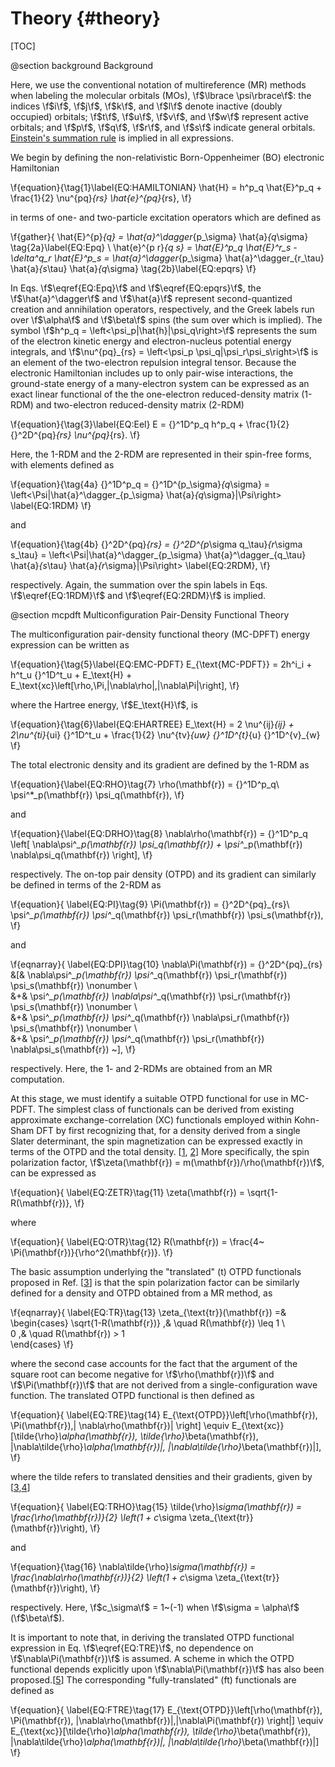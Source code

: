 Theory     {#theory}
========

[TOC]

@section background Background

Here, we use the conventional notation of multireference (MR) methods
when labeling the molecular orbitals (MOs), \f$\lbrace \psi\rbrace\f$:
the indices \f$i\f$, \f$j\f$, \f$k\f$, and \f$l\f$ denote
inactive (doubly occupied) orbitals; \f$t\f$, \f$u\f$, \f$v\f$, and \f$w\f$ represent
active orbitals; and \f$p\f$, \f$q\f$, \f$r\f$, and \f$s\f$ indicate general orbitals.
[Einstein's summation rule](http://mathworld.wolfram.com/EinsteinSummation.html) is implied in all expressions.

We begin by defining the non-relativistic Born-Oppenheimer (BO) electronic Hamiltonian

\f{equation}{\tag{1}\label{EQ:HAMILTONIAN}
     \hat{H} = h^p_q \hat{E}^p_q + \frac{1}{2} \nu^{pq}_{rs} \hat{e}^{pq}_{rs},
\f}

in terms of one- and two-particle excitation operators which are defined as

\f{gather}{
     \hat{E}^{p}_{q} = \hat{a}^\dagger_{p_\sigma} \hat{a}_{q_\sigma}   \tag{2a}\label{EQ:Epq}  	\\
     \hat{e}^{p r}_{q s} = \hat{E}^p_q \hat{E}^r_s - \delta^q_r \hat{E}^p_s = \hat{a}^\dagger_{p_\sigma} \hat{a}^\dagger_{r_\tau} \hat{a}_{s_\tau} \hat{a}_{q_\sigma} \tag{2b}\label{EQ:epqrs}
\f}

In Eqs. \f$\eqref{EQ:Epq}\f$ and \f$\eqref{EQ:epqrs}\f$, the \f$\hat{a}^\dagger\f$ and \f$\hat{a}\f$ 
represent second-quantized creation and annihilation operators, respectively,
and the Greek labels run over \f$\alpha\f$ and \f$\beta\f$ spins (the sum over which is implied).
The symbol \f$h^p_q = \left<\psi_p|\hat{h}|\psi_q\right>\f$ represents the sum of the electron
kinetic energy and electron-nucleus potential energy integrals, and
\f$\nu^{pq}_{rs} = \left<\psi_p \psi_q|\psi_r\psi_s\right>\f$ is an element of the
two-electron repulsion integral tensor. Because the electronic Hamiltonian
includes up to only pair-wise interactions, the ground-state energy of a
many-electron system can be expressed as an exact linear functional of the
the one-electron reduced-density matrix (1-RDM) and two-electron reduced-density matrix (2-RDM)

\f{equation}{\tag{3}\label{EQ:Eel}
E = {}^1D^p_q h^p_q + \frac{1}{2} {}^2D^{pq}_{rs} \nu^{pq}_{rs}.
\f}

Here, the 1-RDM and the 2-RDM are represented in their spin-free forms, 
with elements defined as

\f{equation}{\tag{4a}
{}^1D^p_q = {}^1D^{p_\sigma}_{q_\sigma} = \left<\Psi|\hat{a}^\dagger_{p_\sigma} \hat{a}_{q_\sigma}|\Psi\right>	\label{EQ:1RDM}
\f}

and

\f{equation}{\tag{4b}
{}^2D^{pq}_{rs} = {}^2D^{p_\sigma q_\tau}_{r_\sigma s_\tau} = \left<\Psi|\hat{a}^\dagger_{p_\sigma} \hat{a}^\dagger_{q_\tau} \hat{a}_{s_\tau} \hat{a}_{r_\sigma}|\Psi\right> \label{EQ:2RDM},
\f}

respectively. Again, the summation over the spin labels 
in Eqs. \f$\eqref{EQ:1RDM}\f$ and \f$\eqref{EQ:2RDM}\f$ is implied.

@section mcpdft Multiconfiguration Pair-Density Functional Theory

The multiconfiguration pair-density functional theory (MC-DPFT) energy expression can be written as

\f{equation}{\tag{5}\label{EQ:EMC-PDFT}
E_{\text{MC-PDFT}} = 2h^i_i + h^t_u {}^1D^t_u + E_\text{H} + E_\text{xc}\left[\rho,\Pi,|\nabla\rho|,|\nabla\Pi|\right],
\f}

where the Hartree energy, \f$E_\text{H}\f$, is

\f{equation}{\tag{6}\label{EQ:EHARTREE}
E_\text{H} = 2 \nu^{ij}_{ij} + 2\nu^{ti}_{ui} {}^1D^t_u + \frac{1}{2} \nu^{tv}_{uw} {}^1D^{t}_{u} {}^1D^{v}_{w}
\f}

The total electronic density and its gradient are defined by the 1-RDM as

\f{equation}{\label{EQ:RHO}\tag{7}
\rho(\mathbf{r}) = {}^1D^p_q\ \psi^*_p(\mathbf{r}) \psi_q(\mathbf{r}),
\f}

and

\f{equation}{\label{EQ:DRHO}\tag{8}
\nabla\rho(\mathbf{r}) = {}^1D^p_q \left[ \nabla\psi^*_p(\mathbf{r}) \psi_q(\mathbf{r}) + \psi^*_p(\mathbf{r}) \nabla\psi_q(\mathbf{r}) \right],
\f}

respectively. The on-top pair density (OTPD) and its gradient can similarly be defined in
terms of the 2-RDM as

\f{equation}{
\label{EQ:PI}\tag{9}
\Pi(\mathbf{r})  = {}^2D^{pq}_{rs}\ \psi^*_p(\mathbf{r}) \psi^*_q(\mathbf{r}) \psi_r(\mathbf{r}) \psi_s(\mathbf{r}),
\f}

and

\f{eqnarray}{
\label{EQ:DPI}\tag{10}
\nabla\Pi(\mathbf{r}) = {}^2D^{pq}_{rs} &[& \nabla\psi^*_p(\mathbf{r}) \psi^*_q(\mathbf{r}) \psi_r(\mathbf{r}) \psi_s(\mathbf{r}) \nonumber \\\
                                 &+& \psi^*_p(\mathbf{r}) \nabla\psi^*_q(\mathbf{r}) \psi_r(\mathbf{r}) \psi_s(\mathbf{r}) \nonumber \\\
                                 &+& \psi^*_p(\mathbf{r}) \psi^*_q(\mathbf{r}) \nabla\psi_r(\mathbf{r}) \psi_s(\mathbf{r}) \nonumber \\\
                                 &+& \psi^*_p(\mathbf{r}) \psi^*_q(\mathbf{r}) \psi_r(\mathbf{r}) \nabla\psi_s(\mathbf{r}) ~],
\f}

respectively. Here, the 1- and 2-RDMs are obtained from an MR computation. 

At this stage, we must identify a suitable OTPD functional for use in MC-PDFT.
The simplest class of functionals can be derived from existing approximate
exchange-correlation (XC) functionals employed within Kohn-Sham DFT by first
recognizing that, for a density derived from a single Slater determinant,
the spin magnetization can be expressed exactly in terms of the OTPD and the
total density. \[[1](https://journals.aps.org/pra/abstract/10.1103/PhysRevA.44.1549),
[2](https://doi.org/10.1007/BF01114982)\] More specifically, the spin
polarization factor, \f$\zeta(\mathbf{r}) = m(\mathbf{r})/\rho(\mathbf{r})\f$,
can be expressed as

\f{equation}{
\label{EQ:ZETR}\tag{11}
    \zeta(\mathbf{r}) = \sqrt{1-R(\mathbf{r})},
\f}

where

\f{equation}{
\label{EQ:OTR}\tag{12}
    R(\mathbf{r}) = \frac{4~ \Pi(\mathbf{r})}{\rho^2(\mathbf{r})}.
\f}

The basic assumption underlying the "translated" (t) OTPD functionals
proposed in Ref. \[[3](https://doi.org/10.1021/ct500483t)\] is that the spin
polarization factor can be similarly defined for a density and OTPD
obtained from a MR method, as

\f{eqnarray}{
\label{EQ:TR}\tag{13}
        \zeta_{\text{tr}}(\mathbf{r}) =& \begin{cases}
               \sqrt{1-R(\mathbf{r})} ,& \quad R(\mathbf{r}) \leq 1     \\\
                      0               ,& \quad R(\mathbf{r}) > 1       
    \end{cases} 
\f}

where the second case accounts for the fact that the argument of the
square root can become negative for \f$\rho(\mathbf{r})\f$ and 
\f$\Pi(\mathbf{r})\f$ that are not derived from a single-configuration 
wave function.  The translated OTPD functional is then defined as

\f{equation}{
\label{EQ:TRE}\tag{14}
E_{\text{OTPD}}\left[\rho(\mathbf{r}), \Pi(\mathbf{r}),| \nabla\rho(\mathbf{r})| \right] \equiv  E_{\text{xc}}[\tilde{\rho}_\alpha(\mathbf{r}), \tilde{\rho}_\beta(\mathbf{r}), |\nabla\tilde{\rho}_\alpha(\mathbf{r})|, |\nabla\tilde{\rho}_\beta(\mathbf{r})|],
\f}

where the tilde refers to translated densities and their gradients, given
by \[[3](https://doi.org/10.1021/ct500483t),[4](https://doi.org/10.1021/acs.accounts.6b00471)\]

\f{equation}{
\label{EQ:TRHO}\tag{15}
\tilde{\rho}_\sigma(\mathbf{r}) = \frac{\rho(\mathbf{r})}{2} \left(1 + c_\sigma \zeta_{\text{tr}}(\mathbf{r})\right),
\f}

and

\f{equation}{\tag{16}
\nabla\tilde{\rho}_\sigma(\mathbf{r}) = \frac{\nabla\rho(\mathbf{r})}{2} \left(1 + c_\sigma \zeta_{\text{tr}}(\mathbf{r})\right),
\f}

respectively. Here, \f$c_\sigma\f$ = 1~(-1) when \f$\sigma = \alpha\f$ (\f$\beta\f$).

It is important to note that, in deriving the translated OTPD functional
expression in Eq. \f$\eqref{EQ:TRE}\f$, no dependence on \f$\nabla\Pi(\mathbf{r})\f$
is assumed. A scheme in which the OTPD functional depends explicitly upon
\f$\nabla\Pi(\mathbf{r})\f$ has also been proposed.\[[5](https://doi.org/10.1021/acs.jctc.7b00967)\]
The corresponding "fully-translated" (ft) functionals are defined as

\f{equation}{
\label{EQ:FTRE}\tag{17}
E_{\text{OTPD}}\left[\rho(\mathbf{r}), \Pi(\mathbf{r}), |\nabla\rho(\mathbf{r})|,|\nabla\Pi(\mathbf{r}) \right|] \equiv 
E_{\text{xc}}[\tilde{\rho}_\alpha(\mathbf{r}), \tilde{\rho}_\beta(\mathbf{r}), |\nabla\tilde{\rho}_\alpha(\mathbf{r})|, |\nabla\tilde{\rho}_\beta(\mathbf{r})|]
\f}

